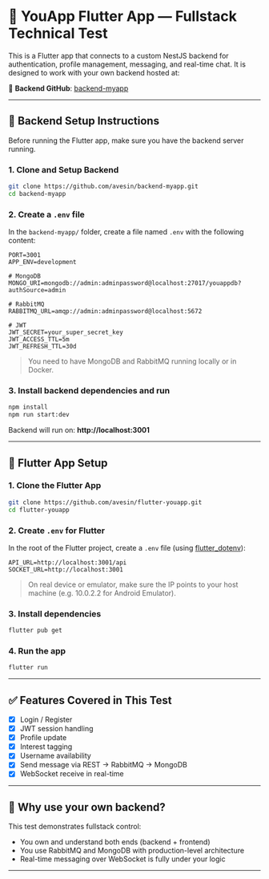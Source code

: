 
# 📱 YouApp Flutter App — Fullstack Technical Test

This is a Flutter app that connects to a custom NestJS backend for authentication, profile management, messaging, and real-time chat. It is designed to work with your own backend hosted at:

🔗 **Backend GitHub**: [backend-myapp](https://github.com/avesin/backend-myapp/blob/main/README.md)

---

## 🚀 Backend Setup Instructions

Before running the Flutter app, make sure you have the backend server running.

### 1. Clone and Setup Backend

```bash
git clone https://github.com/avesin/backend-myapp.git
cd backend-myapp
```

### 2. Create a `.env` file

In the `backend-myapp/` folder, create a file named `.env` with the following content:

```env
PORT=3001
APP_ENV=development

# MongoDB
MONGO_URI=mongodb://admin:adminpassword@localhost:27017/youappdb?authSource=admin

# RabbitMQ
RABBITMQ_URL=amqp://admin:adminpassword@localhost:5672

# JWT
JWT_SECRET=your_super_secret_key
JWT_ACCESS_TTL=5m
JWT_REFRESH_TTL=30d
```

> You need to have MongoDB and RabbitMQ running locally or in Docker.

### 3. Install backend dependencies and run

```bash
npm install
npm run start:dev
```

Backend will run on: **http://localhost:3001**

---

## 📱 Flutter App Setup

### 1. Clone the Flutter App

```bash
git clone https://github.com/avesin/flutter-youapp.git
cd flutter-youapp
```

### 2. Create `.env` for Flutter

In the root of the Flutter project, create a `.env` file (using [flutter_dotenv](https://pub.dev/packages/flutter_dotenv)):

```env
API_URL=http://localhost:3001/api
SOCKET_URL=http://localhost:3001
```

> On real device or emulator, make sure the IP points to your host machine (e.g. 10.0.2.2 for Android Emulator).

### 3. Install dependencies

```bash
flutter pub get
```

### 4. Run the app

```bash
flutter run
```

---

## ✅ Features Covered in This Test

- [x] Login / Register
- [x] JWT session handling
- [x] Profile update
- [x] Interest tagging
- [x] Username availability
- [x] Send message via REST → RabbitMQ → MongoDB
- [x] WebSocket receive in real-time

---

## 🧠 Why use your own backend?

This test demonstrates fullstack control:
- You own and understand both ends (backend + frontend)
- You use RabbitMQ and MongoDB with production-level architecture
- Real-time messaging over WebSocket is fully under your logic

---